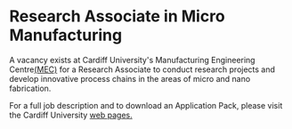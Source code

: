 # Research Associate in Micro Manufacturing

A vacancy exists at Cardiff University's Manufacturing Engineering Centre[(MEC)](http://www.mec.cf.ac.uk/) for a Research Associate to conduct research projects and develop innovative process chains in the areas of micro and nano fabrication.  

For a full job description and to download an  Application Pack, please visit the Cardiff University [web pages.](http://www.cardiff.ac.uk/jobs/academic/20090248-150509.html)